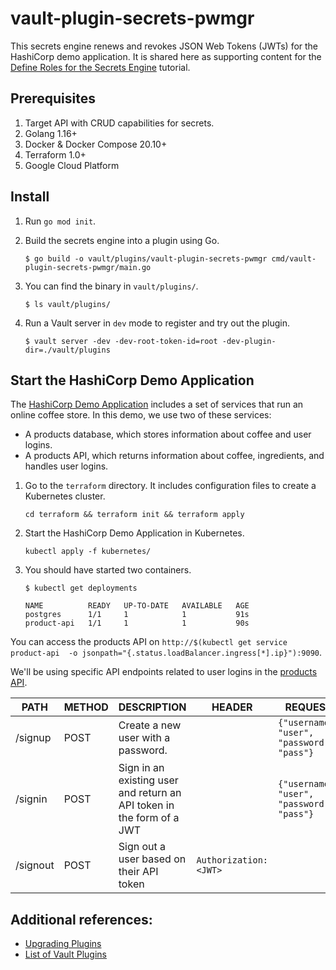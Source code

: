 # vault-plugin-secrets-pwmgr

This secrets engine renews and revokes JSON Web Tokens (JWTs)
for the HashiCorp demo application. It is shared here as
supporting content for the [Define Roles for the Secrets Engine](https://developer.hashicorp.com/vault/tutorials/custom-secrets-engine/custom-secrets-engine-role) tutorial.
## Prerequisites

1. Target API with CRUD capabilities for secrets.
1. Golang 1.16+
1. Docker &  Docker Compose 20.10+
1. Terraform 1.0+
1. Google Cloud Platform

## Install

1. Run `go mod init`.

1. Build the secrets engine into a plugin using Go.
   ```shell
   $ go build -o vault/plugins/vault-plugin-secrets-pwmgr cmd/vault-plugin-secrets-pwmgr/main.go
   ```

1. You can find the binary in `vault/plugins/`.
   ```shell
   $ ls vault/plugins/
   ```

1. Run a Vault server in `dev` mode to register and try out the plugin.
   ```shell
   $ vault server -dev -dev-root-token-id=root -dev-plugin-dir=./vault/plugins
   ```

## Start the HashiCorp Demo Application

The [HashiCorp Demo Application](https://github.com/hashicorp-demoapp)
includes a set of services that run
an online coffee store. In this demo, we use two of these services:

- A products database, which stores information about coffee and
  user logins.
- A products API, which returns information about coffee, ingredients,
  and handles user logins.

1. Go to the `terraform` directory. It includes configuration files
   to create a Kubernetes cluster.
   ```shell
   cd terraform && terraform init && terraform apply
   ```

1. Start the HashiCorp Demo Application in Kubernetes.
   ```shell
   kubectl apply -f kubernetes/
   ```

1. You should have started two containers.
   ```shell
   $ kubectl get deployments

   NAME          READY   UP-TO-DATE   AVAILABLE   AGE
   postgres      1/1     1            1           91s
   product-api   1/1     1            1           90s
   ```

You can access the products API
on `http://$(kubectl get service product-api  -o jsonpath="{.status.loadBalancer.ingress[*].ip}"):9090`.

We'll be using specific API endpoints related to user
logins in the [products API](https://github.com/hashicorp-demoapp/product-api-go).

| PATH | METHOD | DESCRIPTION | HEADER | REQUEST | RESPONSE |
| ----------- | ----------- | ----------- | ----------- | ----------- | ----------- |
| /signup | POST | Create a new user with a password. | | `{"username": "user", "password": "pass"}` | `{"UserID":1,"Username":"user","token":"<JWT>"}` |
| /signin | POST | Sign in an existing user and return an API token in the form of a JWT | | `{"username": "user", "password": "pass"}` | `{"UserID":1,"Username":"user","token":"<JWT>"}` |
| /signout | POST | Sign out a user based on their API token | `Authorization:<JWT>` | | `Signed out user` |

## Additional references:

- [Upgrading Plugins](https://www.vaultproject.io/docs/upgrading/plugins)
- [List of Vault Plugins](https://www.vaultproject.io/docs/plugin-portal)
